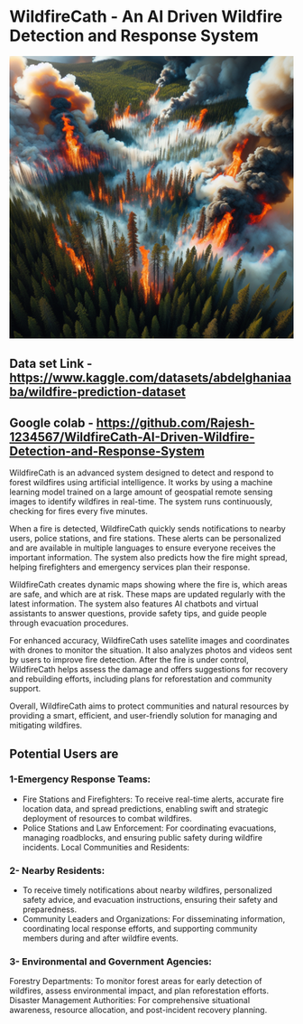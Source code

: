 # WildfireCath - An AI Driven Wildfire Detection and Response System
<img src="image.png" alt="ForestFire image" width="1000" height="500">


## Data set Link - https://www.kaggle.com/datasets/abdelghaniaaba/wildfire-prediction-dataset

## Google colab - https://github.com/Rajesh-1234567/WildfireCath-AI-Driven-Wildfire-Detection-and-Response-System

WildfireCath is an advanced system designed to detect and respond to forest wildfires using artificial intelligence. It works by using a machine learning model trained on a large amount of geospatial remote sensing images to identify wildfires in real-time. The system runs continuously, checking for fires every five minutes.

When a fire is detected, WildfireCath quickly sends notifications to nearby users, police stations, and fire stations. These alerts can be personalized and are available in multiple languages to ensure everyone receives the important information. The system also predicts how the fire might spread, helping firefighters and emergency services plan their response.

WildfireCath creates dynamic maps showing where the fire is, which areas are safe, and which are at risk. These maps are updated regularly with the latest information. The system also features AI chatbots and virtual assistants to answer questions, provide safety tips, and guide people through evacuation procedures.

For enhanced accuracy, WildfireCath uses satellite images and coordinates with drones to monitor the situation. It also analyzes photos and videos sent by users to improve fire detection. After the fire is under control, WildfireCath helps assess the damage and offers suggestions for recovery and rebuilding efforts, including plans for reforestation and community support.

Overall, WildfireCath aims to protect communities and natural resources by providing a smart, efficient, and user-friendly solution for managing and mitigating wildfires.


## Potential Users are
### 1-Emergency Response Teams:

-  Fire Stations and Firefighters: To receive real-time alerts, accurate fire location data, and spread predictions, enabling swift and strategic deployment of resources to combat wildfires.
-  Police Stations and Law Enforcement: For coordinating evacuations, managing roadblocks, and ensuring public safety during wildfire incidents.
Local Communities and Residents:

### 2-  Nearby Residents: 

-  To receive timely notifications about nearby wildfires, personalized safety advice, and evacuation instructions, ensuring their safety and preparedness.
-  Community Leaders and Organizations: For disseminating information, coordinating local response efforts, and supporting community members during and after wildfire events.

### 3-  Environmental and Government Agencies:

Forestry Departments: To monitor forest areas for early detection of wildfires, assess environmental impact, and plan reforestation efforts.
Disaster Management Authorities: For comprehensive situational awareness, resource allocation, and post-incident recovery planning.

